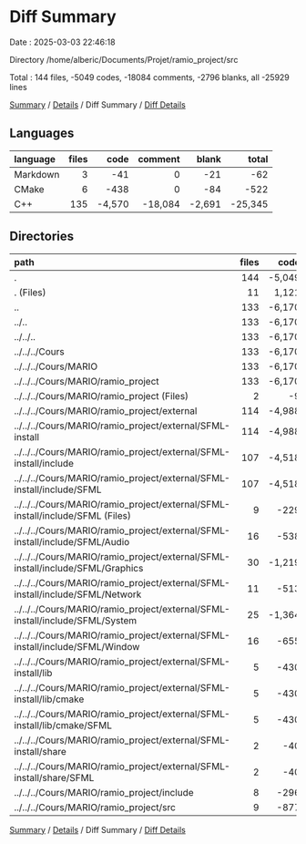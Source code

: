 # Diff Summary

Date : 2025-03-03 22:46:18

Directory /home/alberic/Documents/Projet/ramio_project/src

Total : 144 files,  -5049 codes, -18084 comments, -2796 blanks, all -25929 lines

[Summary](results.md) / [Details](details.md) / Diff Summary / [Diff Details](diff-details.md)

## Languages
| language | files | code | comment | blank | total |
| :--- | ---: | ---: | ---: | ---: | ---: |
| Markdown | 3 | -41 | 0 | -21 | -62 |
| CMake | 6 | -438 | 0 | -84 | -522 |
| C++ | 135 | -4,570 | -18,084 | -2,691 | -25,345 |

## Directories
| path | files | code | comment | blank | total |
| :--- | ---: | ---: | ---: | ---: | ---: |
| . | 144 | -5,049 | -18,084 | -2,796 | -25,929 |
| . (Files) | 11 | 1,121 | 88 | 223 | 1,432 |
| .. | 133 | -6,170 | -18,172 | -3,019 | -27,361 |
| ../.. | 133 | -6,170 | -18,172 | -3,019 | -27,361 |
| ../../.. | 133 | -6,170 | -18,172 | -3,019 | -27,361 |
| ../../../Cours | 133 | -6,170 | -18,172 | -3,019 | -27,361 |
| ../../../Cours/MARIO | 133 | -6,170 | -18,172 | -3,019 | -27,361 |
| ../../../Cours/MARIO/ramio_project | 133 | -6,170 | -18,172 | -3,019 | -27,361 |
| ../../../Cours/MARIO/ramio_project (Files) | 2 | -9 | 0 | -6 | -15 |
| ../../../Cours/MARIO/ramio_project/external | 114 | -4,988 | -18,082 | -2,756 | -25,826 |
| ../../../Cours/MARIO/ramio_project/external/SFML-install | 114 | -4,988 | -18,082 | -2,756 | -25,826 |
| ../../../Cours/MARIO/ramio_project/external/SFML-install/include | 107 | -4,518 | -18,082 | -2,657 | -25,257 |
| ../../../Cours/MARIO/ramio_project/external/SFML-install/include/SFML | 107 | -4,518 | -18,082 | -2,657 | -25,257 |
| ../../../Cours/MARIO/ramio_project/external/SFML-install/include/SFML (Files) | 9 | -229 | -357 | -149 | -735 |
| ../../../Cours/MARIO/ramio_project/external/SFML-install/include/SFML/Audio | 16 | -538 | -2,684 | -371 | -3,593 |
| ../../../Cours/MARIO/ramio_project/external/SFML-install/include/SFML/Graphics | 30 | -1,219 | -6,866 | -810 | -8,895 |
| ../../../Cours/MARIO/ramio_project/external/SFML-install/include/SFML/Network | 11 | -513 | -2,475 | -341 | -3,329 |
| ../../../Cours/MARIO/ramio_project/external/SFML-install/include/SFML/System | 25 | -1,364 | -3,591 | -681 | -5,636 |
| ../../../Cours/MARIO/ramio_project/external/SFML-install/include/SFML/Window | 16 | -655 | -2,109 | -305 | -3,069 |
| ../../../Cours/MARIO/ramio_project/external/SFML-install/lib | 5 | -430 | 0 | -78 | -508 |
| ../../../Cours/MARIO/ramio_project/external/SFML-install/lib/cmake | 5 | -430 | 0 | -78 | -508 |
| ../../../Cours/MARIO/ramio_project/external/SFML-install/lib/cmake/SFML | 5 | -430 | 0 | -78 | -508 |
| ../../../Cours/MARIO/ramio_project/external/SFML-install/share | 2 | -40 | 0 | -21 | -61 |
| ../../../Cours/MARIO/ramio_project/external/SFML-install/share/SFML | 2 | -40 | 0 | -21 | -61 |
| ../../../Cours/MARIO/ramio_project/include | 8 | -296 | -15 | -85 | -396 |
| ../../../Cours/MARIO/ramio_project/src | 9 | -877 | -75 | -172 | -1,124 |

[Summary](results.md) / [Details](details.md) / Diff Summary / [Diff Details](diff-details.md)